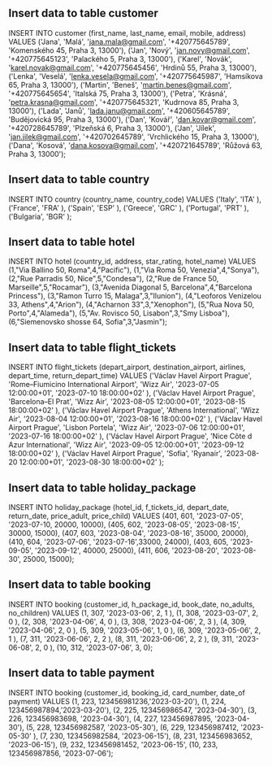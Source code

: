 ## Insert data to table customer
INSERT INTO customer (first_name, last_name, email, mobile, address)
VALUES 
	('Jana', 'Malá', 'jana.mala@gmail.com', '+420775645789', 'Komenského 45, Praha 3, 13000'),
	('Jan', 'Nový', 'jan.novy@gmail.com', '+420775645123', 'Palackého 5, Praha 3, 13000'),
	('Karel', 'Novák', 'karel.novak@gmail.com', '+420775645456', 'Hrdinů 55, Praha 3, 13000'),
	('Lenka', 'Veselá', 'lenka.vesela@gmail.com', '+420775645987', 'Hamsíkova 65, Praha 3, 13000'),
	('Martin', 'Beneš', 'martin.benes@gmail.com', '+420775645654', 'Italská 75, Praha 3, 13000'),
	('Petra', 'Krásná', 'petra.krasna@gmail.com', '+420775645321', 'Kudrnova 85, Praha 3, 13000'),
	('Lada', 'Janů', 'lada.janu@gmail.com', '+420605645789', 'Budějovická 95, Praha 3, 13000'),
	('Dan', 'Kovář', 'dan.kovar@gmail.com', '+420728645789', 'Plzeňská 6, Praha 3, 13000'),
	('Jan', 'Jílek', 'jan.jilek@gmail.com', '+420702645789', 'Vrchlického 15, Praha 3, 13000'),
	('Dana', 'Kosová', 'dana.kosova@gmail.com', '+420721645789', 'Růžová 63, Praha 3, 13000');

 ## Insert data to table country
INSERT INTO country (country_name, country_code)
VALUES 
	('Italy', 'ITA' ),
	('France', 'FRA' ),
	('Spain', 'ESP' ),
	('Greece', 'GRC' ),
	('Portugal', 'PRT' ),
	('Bulgaria', 'BGR' );
 
 ## Insert data to table hotel
INSERT INTO hotel (country_id, address, star_rating, hotel_name)
VALUES 
	(1,"Via Ballino 50, Roma",4,"Pacific"),
  (1,"Via Roma 50, Venezia",4,"Sonya"),
  (2,"Rue Parradis 50, Nice",5,"Condesa"),
  (2,"Rue de France 50, Marseille",5,"Rocamar"),
  (3,"Avenida Diagonal 5, Barcelona",4,"Barcelona Princess"),
  (3,"Ramon Turro 15, Malaga",3,"Ilunion"),
  (4,"Leoforos Venizelou 33, Athens",4,"Arion"),
  (4,"Acharnon 33",3,"Xenophon"),
  (5,"Rua Nova 50, Porto",4,"Alameda"),
  (5,"Av. Rovisco 50, Lisabon",3,"Smy Lisboa"),
  (6,"Siemenovsko shosse 64, Sofia",3,"Jasmin");


  ## Insert data to table flight_tickets
INSERT INTO flight_tickets (depart_airport, destination_airport, airlines, depart_time, return_depart_time)
VALUES 
	('Václav Havel Airport Prague', 'Rome–Fiumicino International Airport', 'Wizz Air', '2023-07-05 12:00:00+01', '2023-07-10 18:00:00+02' ),
	('Václav Havel Airport Prague', 'Barcelona–El Prat', 'Wizz Air', '2023-08-05 12:00:00+01', '2023-08-15 18:00:00+02' ),
	('Václav Havel Airport Prague', 'Athens International', 'Wizz Air', '2023-08-04 12:00:00+01', '2023-08-16 18:00:00+02' ),
	('Václav Havel Airport Prague', 'Lisbon Portela', 'Wizz Air', '2023-07-06 12:00:00+01', '2023-07-16 18:00:00+02' ),
	('Václav Havel Airport Prague', 'Nice Côte d Azur International', 'Wizz Air', '2023-09-05 12:00:00+01', '2023-09-12 18:00:00+02' ),
	('Václav Havel Airport Prague', 'Sofia', 'Ryanair', '2023-08-20 12:00:00+01', '2023-08-30 18:00:00+02' );


  ## Insert data to table holiday_package
INSERT INTO holiday_package (hotel_id, f_tickets_id, depart_date, return_date, price_adult, price_child)
VALUES 
	(401, 601, '2023-07-05', '2023-07-10, 20000, 10000),
	(405, 602, '2023-08-05', '2023-08-15', 30000, 15000),
	(407, 603, '2023-08-04', '2023-08-16', 35000, 20000),
	(410, 604, '2023-07-06', '2023-07-16',33000, 24000),
	(403, 605, '2023-09-05', '2023-09-12', 40000, 25000),
	(411, 606, '2023-08-20', '2023-08-30', 25000, 15000);
	
 ## Insert data to table booking
INSERT INTO booking (customer_id, h_package_id, book_date, no_adults, no_children)
VALUES 
	(1, 307, '2023-03-06', 2, 1 ),
	(1, 308, '2023-03-07', 2, 0 ),
	(2, 308, '2023-04-06', 4, 0 ),
	(3, 308, '2023-04-06', 2, 3 ),
	(4, 309, '2023-04-06', 2, 0 ),
	(5, 309, '2023-05-06', 1, 0 ),
	(6, 309, '2023-05-06', 2, 1 ),
	(7, 311, '2023-06-06', 2, 2 ),
	(8, 311, '2023-06-06', 2, 2 ),
	(9, 311, '2023-06-08', 2, 0 ),
	(10, 312, '2023-07-06', 3, 0);

  ## Insert data to table payment
INSERT INTO booking (customer_id, booking_id, card_number, date_of payment)
VALUES 
	(1, 223, 123456981236,'2023-03-20'),
	(1, 224, 123456987894,'2023-03-20'),
	(2, 225, 123456986547, '2023-04-30'),
	(3, 226, 123456983698, '2023-04-30'),
	(4, 227, 123456987895, '2023-04-30'),
	(5, 228, 123456982587, '2023-05-30'),
	(6, 229, 123456987412, '2023-05-30' ),
	(7, 230, 123456982584, '2023-06-15'),
	(8, 231, 123456983652, '2023-06-15'),
	(9, 232, 123456981452, '2023-06-15',
	(10, 233, 123456987856, '2023-07-06');
	
